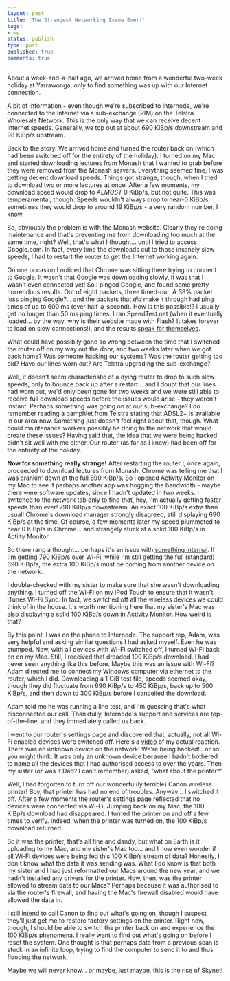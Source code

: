 ```yaml
---
layout: post
title: 'The Strangest Networking Issue Ever!'
tags:
- me
status: publish
type: post
published: true
comments: true
---
```

About a week-and-a-half ago, we arrived home from a wonderful two-week holiday at Yarrawonga, only to find something was up with our Internet connection.

A bit of information - even though we're subscribed to Internode, we're connected to the Internet via a sub-exchange (RIM) on the Telstra Wholesale Network. This is the only way that we can receive decent Internet speeds. Generally, we top out at about 690 KiBp/s downstream and 98 KiBp/s upstream.

Back to the story. We arrived home and turned the router back on (which had been switched off for the entirety of the holiday). I turned on my Mac and started downloading lectures from Monash that I wanted to grab before they were removed from the Monash servers. Everything seemed fine, I was getting decent download speeds. Things got strange, though, when I tried to download two or more lectures at once. After a few moments, my download speed would drop to *ALMOST* 0 KiBp/s, but not quite. This was temperamental, though. Speeds wouldn't always drop to near-0 KiBp/s, sometimes they would drop to around 19 KiBp/s - a very random number, I know.

So, obviously the problem is with the Monash website. Clearly they're doing maintenance and that's preventing me from downloading too much at the same time, right? Well, that's what I thought... until I tried to access Google.com. In fact, every time the downloads cut to those insanely slow speeds, I had to restart the router to get the Internet working again.

On one occasion I noticed that Chrome was sitting there trying to connect to Google. It wasn't that Google was downloading slowly, it was that I wasn't even connected yet! So I pinged Google, and found some pretty horrendous results. Out of eight packets, three timed-out. A 38% packet loss pinging Google?... and the packets that *did* make it through had ping times of up to 600 ms (over half-a-second). How is this possible!? I usually get no longer than 50 ms ping times. I ran SpeedTest.net (when it eventually loaded... by the way, why is their website made with Flash? It takes forever to load on slow connections!), and the results [speak for themselves](http://www.speedtest.net/result/2444479582.png).

What could have possibily gone so wrong between the time that I switched the router off on my way out the door, and two weeks later when we got back home? Was someone hacking our systems? Was the router getting too old? Have our lines worn out? Are Telstra upgrading the sub-exchange?

Well, it doesn't seem characteristic of a dying router to drop to such slow speeds, only to bounce back up after a restart... and I doubt that our lines had worn out, we'd only been gone for two weeks and we were still able to receive full download speeds before the issues would arise - they weren't instant. Perhaps something was going on at our sub-exchange? I do remember reading a pamphlet from Telstra stating that ADSL2+ is available in our area now. Something just doesn't feel right about that, though. What could maintenance workers possibly be doing to the network that would create these issues? Having said that, the idea that we were being hacked didn't sit well with me either. Our router (as far as I knew) had been off for the entirety of the holiday.

**Now for something really strange!** After restarting the router I, once again, proceeded to download lectures from Monash. Chrome was telling me that I was crankin' down at the full 690 KiBp/s. So I opened Activity Monitor on my Mac to see if perhaps another app was hogging the bandwidth - maybe there were software updates, since I hadn't updated in two weeks. I switched to the network tab only to find that, hey, I'm actually getting faster speeds than ever! 790 KiBp/s downstream. An exact 100 KiBp/s extra than usual! Chrome's download manager strongly disagreed, still displaying 690 KiBp/s at the time. Of course, a few moments later my speed plummeted to near 0 KiBp/s in Chrome... and strangely stuck at a solid 100 KiBp/s in Actiity Monitor.

So there rang a thought... perhaps it's an issue with [something internal](https://www.youtube.com/watch?v=rkcGm-pWwsQ). If I'm getting 790 KiBp/s over Wi-Fi, while I'm still getting the full (standard) 690 KiBp/s, the extra 100 KiBp/s must be coming from another device on the network.

I double-checked with my sister to make sure that she wasn't downloading anything. I turned off the Wi-Fi on my iPod Touch to ensure that it wasn't iTunes Wi-Fi Sync. In fact, we switched off all the wireless devices we could think of in the house. It's worth mentioning here that my sister's Mac was also displaying a solid 100 KiBp/s down in Activity Monitor. How weird is that?

By this point, I was on the phone to Internode. The support rep, Adam, was very helpful and asking similar questions I had asked myself. Even he was stumped. Now, with all devices with Wi-Fi switched off, I turned Wi-Fi back on on my Mac. Still, I received that dreaded 100 KiBp/s download. I had never seen anything like this before. Maybe this was an issue with Wi-Fi? Adam directed me to connect my Windows computer via ethernet to the router, which I did. Downloading a 1 GiB test file, speeds seemed okay, though they did fluctuate from 690 KiBp/s to 450 KiBp/s, back up to 500 KiBp/s, and then down to 300 KiBp/s before I cancelled the download.

Adam told me he was running a line test, and I'm guessing that's what disconnected our call. Thankfully, Internode's support and services are top-of-the-line, and they immediately called us back.

I went to our router's settings page and discovered that, actually, not all Wi-Fi enabled devices were switched off. Here's a [video](https://www.youtube.com/watch?v=88pZPhUl_AU) of my actual reaction. There was an unknown device on the network! We're being hacked!.. or so you might think. It was only an unknown device because I hadn't bothered to name all the devices that I had authorised access to over the years. Then my sister (or was it Dad? I can't remember) asked, "what about the printer?"

Well, I had forgotten to turn off our wonderful(ly terrible) Canon wireless printer! Boy, that printer has had no end of troubles. Anyway... I switched it off. After a few moments the router's settings page reflected that no devices were connected via Wi-Fi. Jumping back on my Mac, the 100 KiBp/s download had disappeared. I turned the printer on and off a few times to verify. Indeed, when the printer was turned on, the 100 KiBp/s download returned.

So it was the printer, that's all fine and dandy, but what on Earth is it uploading to my Mac, and my sister's Mac too... and I now even wonder if all Wi-Fi devices were being fed this 100 KiBp/s stream of data? Honestly, I don't know what the data it was sending was. What I do know is that both my sister and I had just reformatted our Macs around the new year, and we hadn't installed any drivers for the printer. How, then, was the printer allowed to stream data to our Macs? Perhaps because it was authorised to via the router's firewall, and having the Mac's firewall disabled would have allowed the data in.

I still intend to call Canon to find out what's going on, though I suspect they'll just get me to restore factory settings on the printer. Right now, though, I should be able to switch the printer back on and experience the 100 KiBp/s phenomena. I really want to find out what's going on before I reset the system. One thought is that perhaps data from a previous scan is stuck in an infinite loop, trying to find the computer to send it to and thus flooding the network.

Maybe we will never know... or maybe, just maybe, this is the rise of Skynet!
